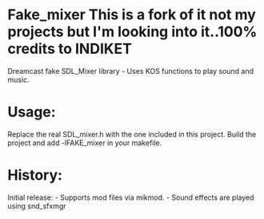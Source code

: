 Fake_mixer This is a fork of it not my projects but I'm looking into it..100% credits to INDIKET
==========

Dreamcast fake SDL_Mixer library - Uses KOS functions to play sound and music.


Usage: 
======

Replace the real SDL_mixer.h with the one included in this project. Build the project and add -lFAKE_mixer in your makefile.


History:
========

Initial release: 
	- Supports mod files via mikmod.
	- Sound effects are played using snd_sfxmgr


